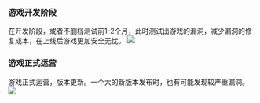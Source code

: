 ### 游戏开发阶段

在开发阶段，或者不删档测试前1-2个月，此时测试出游戏的漏洞，减少漏洞的修复成本，在上线后游戏更加安全无忧。
![](https://main.qcloudimg.com/raw/7720adf2448da195f3721fde0880b4d3.png)

### 游戏正式运营
游戏正式运营，版本更新。一个大的新版本发布时，也有可能发现较严重漏洞。
![](https://main.qcloudimg.com/raw/5e4c363c5fce9bf3c9327435c8a4c112.png)
